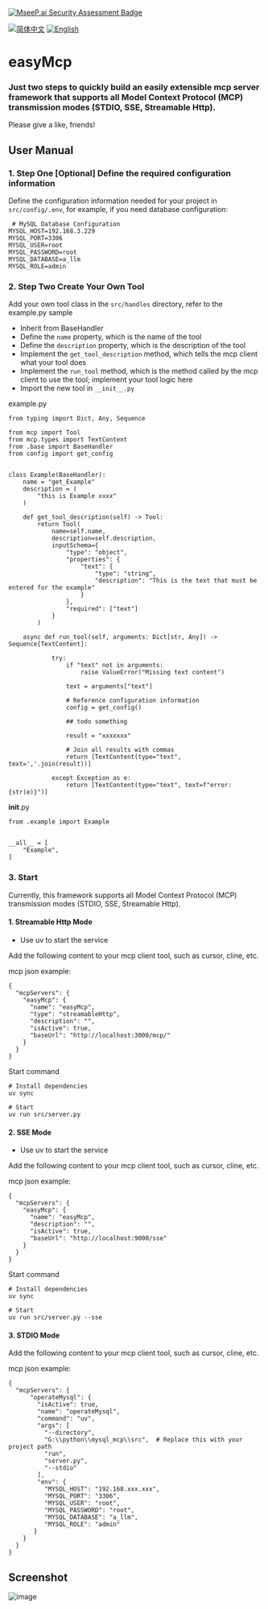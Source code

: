 [![MseeP.ai Security Assessment Badge](https://mseep.net/pr/wenb1n-dev-easymcp-badge.png)](https://mseep.ai/app/wenb1n-dev-easymcp)

[![简体中文](https://img.shields.io/badge/简体中文-点击查看-orange)](README-zh.md)
[![English](https://img.shields.io/badge/English-Click-yellow)](README.md)

# easyMcp
### Just two steps to quickly build an easily extensible mcp server framework that supports all Model Context Protocol (MCP) transmission modes (STDIO, SSE, Streamable Http).
Please give a like, friends!

## User Manual

### 1. Step One [Optional] Define the required configuration information
Define the configuration information needed for your project in `src/config/.env`, for example, if you need database configuration:
```aiignore
 # MySQL Database Configuration
MYSQL_HOST=192.168.3.229
MYSQL_PORT=3306
MYSQL_USER=root
MYSQL_PASSWORD=root
MYSQL_DATABASE=a_llm
MYSQL_ROLE=admin
```


### 2. Step Two Create Your Own Tool
Add your own tool class in the `src/handles` directory, refer to the example.py sample

* Inherit from BaseHandler
* Define the `name` property, which is the name of the tool
* Define the `description` property, which is the description of the tool
* Implement the `get_tool_description` method, which tells the mcp client what your tool does
* Implement the `run_tool` method, which is the method called by the mcp client to use the tool; implement your tool logic here
* Import the new tool in `__init__.py`

example.py
```aiignore
from typing import Dict, Any, Sequence

from mcp import Tool
from mcp.types import TextContent
from .base import BaseHandler
from config import get_config


class Example(BaseHandler):
    name = "get_Example"
    description = (
        "this is Example xxxx"
    )

    def get_tool_description(self) -> Tool:
        return Tool(
            name=self.name,
            description=self.description,
            inputSchema={
                "type": "object",
                "properties": {
                    "text": {
                        "type": "string",
                        "description": "This is the text that must be entered for the example"
                    }
                },
                "required": ["text"]
            }
        )

    async def run_tool(self, arguments: Dict[str, Any]) -> Sequence[TextContent]:

            try:
                if "text" not in arguments:
                    raise ValueError("Missing text content")

                text = arguments["text"]

                # Reference configuration information
                config = get_config()

                ## todo something

                result = "xxxxxxx"

                # Join all results with commas
                return [TextContent(type="text", text=','.join(result))]

            except Exception as e:
                return [TextContent(type="text", text=f"error: {str(e)}")]

```

__init__.py 
```aiignore
from .example import Example


__all__ = [
    "Example",
]
```

### 3. Start
Currently, this framework supports all Model Context Protocol (MCP) transmission modes (STDIO, SSE, Streamable Http).

#### 1. Streamable Http Mode

- Use uv to start the service

Add the following content to your mcp client tool, such as cursor, cline, etc.

mcp json example:
````
{
  "mcpServers": {
    "easyMcp": {
      "name": "easyMcp",
      "type": "streamableHttp",
      "description": "",
      "isActive": true,
      "baseUrl": "http://localhost:3000/mcp/"
    }
  }
}
````

Start command
```
# Install dependencies
uv sync

# Start
uv run src/server.py

```


#### 2. SSE Mode

- Use uv to start the service

Add the following content to your mcp client tool, such as cursor, cline, etc.

mcp json example:
````
{
  "mcpServers": {
    "easyMcp": {
      "name": "easyMcp",
      "description": "",
      "isActive": true,
      "baseUrl": "http://localhost:9000/sse"
    }
  }
}
````

Start command
```
# Install dependencies
uv sync

# Start
uv run src/server.py --sse
```

#### 3. STDIO Mode

Add the following content to your mcp client tool, such as cursor, cline, etc.

mcp json example:
```
{
  "mcpServers": {
      "operateMysql": {
        "isActive": true,
        "name": "operateMysql",
        "command": "uv",
        "args": [
          "--directory",
          "G:\\python\\mysql_mcp\\src",  # Replace this with your project path
          "run",
          "server.py",
          "--stdio"
        ],
        "env": {
          "MYSQL_HOST": "192.168.xxx.xxx",
          "MYSQL_PORT": "3306",
          "MYSQL_USER": "root",
          "MYSQL_PASSWORD": "root",
          "MYSQL_DATABASE": "a_llm",
          "MYSQL_ROLE": "admin"
       }
    }
  }
}    
```

## Screenshot
![image](https://github.com/user-attachments/assets/72854681-16ad-4dc8-a095-5e6e63e07deb)



